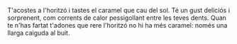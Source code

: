 T'acostes a l'horitzó i tastes el caramel que cau del sol. Té un gust deliciós i sorprenent, com corrents de calor pessigollant entre les teves dents. Quan te n'has fartat t'adones que rere l'horitzó no hi ha més caramel: només una llarga caiguda al buit.
